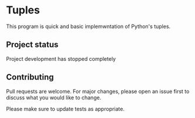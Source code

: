 # Tuples
This program is quick and basic implemwntation of Python's tuples.

## Project status
Project development has stopped completely

## Contributing
Pull requests are welcome. For major changes, please open an issue first to discuss what you would like to change.

Please make sure to update tests as appropriate.